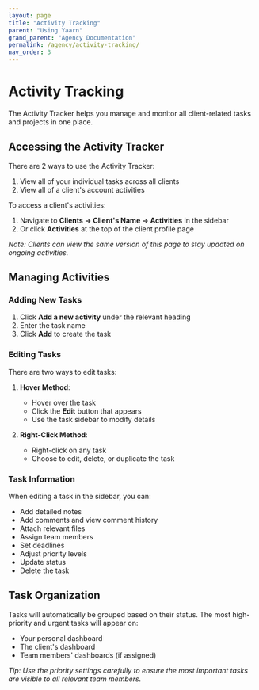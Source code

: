 ```yaml
---
layout: page
title: "Activity Tracking"
parent: "Using Yaarn"
grand_parent: "Agency Documentation"
permalink: /agency/activity-tracking/
nav_order: 3
---
```


# Activity Tracking

The Activity Tracker helps you manage and monitor all client-related tasks and projects in one place.

## Accessing the Activity Tracker

There are 2 ways to use the Activity Tracker:

1. View all of your individual tasks across all clients
2. View all of a client's account activities

To access a client's activities:

1. Navigate to **Clients → Client's Name → Activities** in the sidebar
2. Or click **Activities** at the top of the client profile page

_Note: Clients can view the same version of this page to stay updated on ongoing activities._

## Managing Activities

### Adding New Tasks

1. Click **Add a new activity** under the relevant heading
2. Enter the task name
3. Click **Add** to create the task

### Editing Tasks

There are two ways to edit tasks:

1. **Hover Method**:

   - Hover over the task
   - Click the **Edit** button that appears
   - Use the task sidebar to modify details

2. **Right-Click Method**:
   - Right-click on any task
   - Choose to edit, delete, or duplicate the task

### Task Information

When editing a task in the sidebar, you can:

- Add detailed notes
- Add comments and view comment history
- Attach relevant files
- Assign team members
- Set deadlines
- Adjust priority levels
- Update status
- Delete the task

## Task Organization

Tasks will automatically be grouped based on their status. The most high-priority and urgent tasks will appear on:

- Your personal dashboard
- The client's dashboard
- Team members' dashboards (if assigned)

_Tip: Use the priority settings carefully to ensure the most important tasks are visible to all relevant team members._
